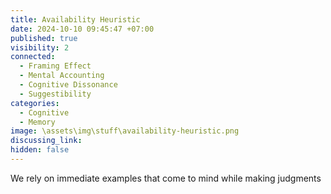 ```yaml
---
title: Availability Heuristic
date: 2024-10-10 09:45:47 +07:00
published: true
visibility: 2
connected:
  - Framing Effect
  - Mental Accounting
  - Cognitive Dissonance
  - Suggestibility
categories:
  - Cognitive
  - Memory
image: \assets\img\stuff\availability-heuristic.png
discussing_link: 
hidden: false
---
```


We rely on immediate examples that come to mind while making judgments